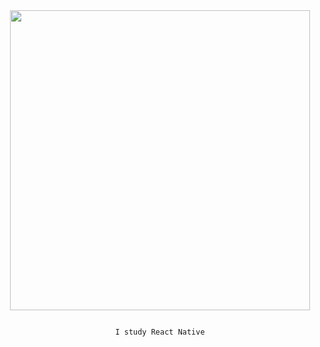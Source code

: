 <div id="header" align="center">
  <img src="https://media4.giphy.com/media/iIqmM5tTjmpOB9mpbn/giphy.gif?cid=ecf05e47esm9hul9d8v1svt0yn14gcx7jnk2elawjzs7llgv&rid=giphy.gif&ct=g" width="480" />
  <p><img src="https://komarev.com/ghpvc/?username=sokolirasaha11&style=flat-square&color=blue" alt=""/>
    
    I study React Native
    
</div>
